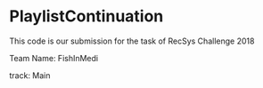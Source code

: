 # PlaylistContinuation
This code is our submission for the task of RecSys Challenge 2018

Team Name: FishInMedi

track: Main
